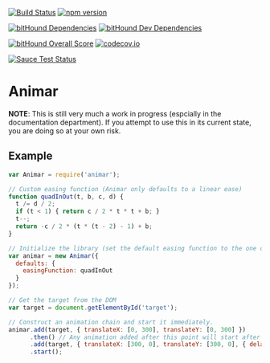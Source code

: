 [![Build Status](https://img.shields.io/travis/vincentriemer/animar/master.svg?style=flat)](https://travis-ci.org/vincentriemer/animar) [![npm version](https://badge.fury.io/js/animar.svg)](https://badge.fury.io/js/animar)

[![bitHound Dependencies](https://www.bithound.io/github/vincentriemer/animar/badges/dependencies.svg)](https://www.bithound.io/github/vincentriemer/animar/master/dependencies/npm) [![bitHound Dev Dependencies](https://www.bithound.io/github/vincentriemer/animar/badges/devDependencies.svg)](https://www.bithound.io/github/vincentriemer/animar/master/dependencies/npm)

[![bitHound Overall Score](https://www.bithound.io/github/vincentriemer/animar/badges/score.svg)](https://www.bithound.io/github/vincentriemer/animar) [![codecov.io](https://codecov.io/github/vincentriemer/animar/coverage.svg?branch=master)](https://codecov.io/github/vincentriemer/animar?branch=master)

[![Sauce Test Status](https://saucelabs.com/browser-matrix/vincentriemer.svg)](https://saucelabs.com/u/vincentriemer)

# Animar

**NOTE**: This is still very much a work in progress (espcially in the documentation department). If you attempt to use this in its current state, you are doing so at your own risk.

## Example

```javascript
var Animar = require('animar');

// Custom easing function (Animar only defaults to a linear ease)
function quadInOut(t, b, c, d) {
  t /= d / 2;
  if (t < 1) { return c / 2 * t * t + b; }
  t--;
  return -c / 2 * (t * (t - 2) - 1) + b;
}

// Initialize the library (set the default easing function to the one created above)
var animar = new Animar({ 
  defaults: { 
    easingFunction: quadInOut 
  } 
});

// Get the target from the DOM
var target = document.getElementById('target');

// Construct an animation chain and start it immediately.
animar.add(target, { translateX: [0, 300], translateY: [0, 300] })
      .then() // Any animation added after this point will start after the previous ones have finished
      .add(target, { translateX: [300, 0], translateY: [300, 0], { delay: -30 }) // set a negative delay to make it begin sooner than the time the previous step ends.
      .start();
```
